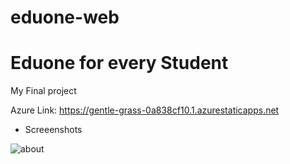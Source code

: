 # eduone-web

# Eduone for every Student 

My Final project

Azure Link: https://gentle-grass-0a838cf10.1.azurestaticapps.net

- Screeenshots

![about](screenshots/Screenshot-about.PNG)
